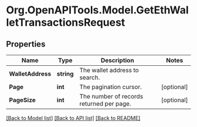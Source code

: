 # Org.OpenAPITools.Model.GetEthWalletTransactionsRequest

## Properties

Name | Type | Description | Notes
------------ | ------------- | ------------- | -------------
**WalletAddress** | **string** | The wallet address to search. | 
**Page** | **int** | The pagination cursor. | [optional] 
**PageSize** | **int** | The number of records returned per page. | [optional] 

[[Back to Model list]](../README.md#documentation-for-models) [[Back to API list]](../README.md#documentation-for-api-endpoints) [[Back to README]](../README.md)

